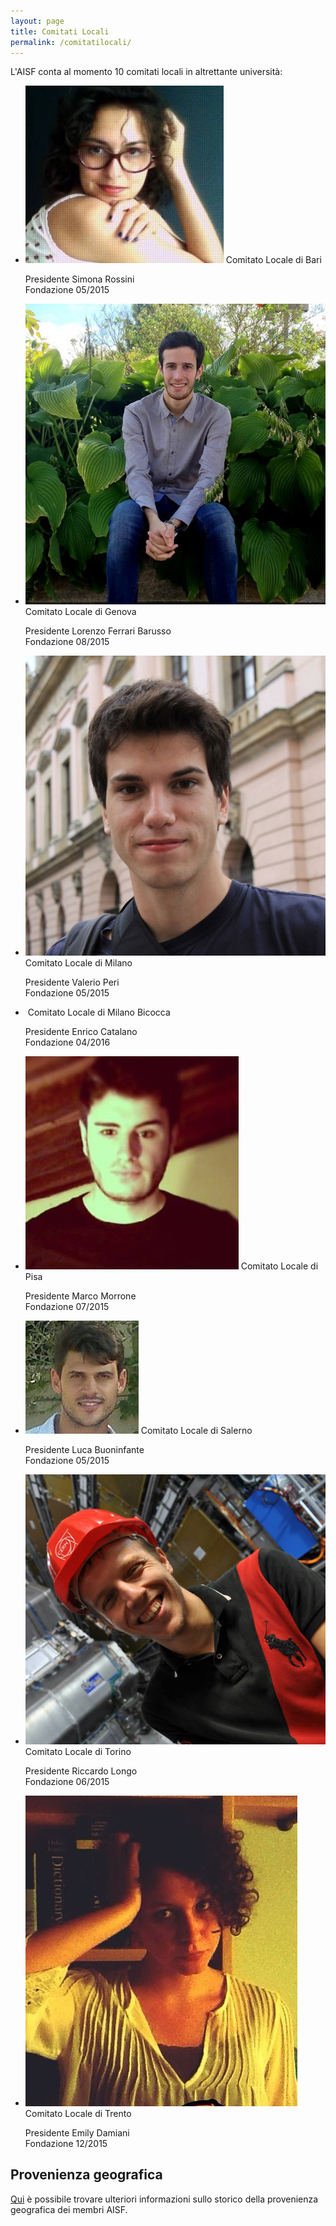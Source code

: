 ```yaml
---
layout: page
title: Comitati Locali
permalink: /comitatilocali/
---
```


L'AISF conta al momento 10 comitati locali in altrettante università:

<ul class="collection">
  <li class="collection-item avatar">
    <img src="/img/presidenti/bari_simona-rossini.jpg" alt="" class="circle">
    <span class="title">Comitato Locale di Bari</span>
    <p>Presidente Simona Rossini <br>
      Fondazione 05/2015
    </p>
    <a href="mailto:bari@ai-sf.it"><i class="fa fa-envelope "></i></a>
    <a><i class="fa fa-twitter" aria-hidden="true"></i></a>
    <a><i class="fa fa-facebook-square" aria-hidden="true"></i></a>
  </li>
  <li class="collection-item avatar">
    <img src="/img/presidenti/genova_lorenzo-ferrari-barusso.jpg" alt="" class="circle">
    <span class="title">Comitato Locale di Genova</span>
    <p>Presidente Lorenzo Ferrari Barusso <br>
      Fondazione 08/2015
    </p>
    <a href="mailto:genova@ai-sf.it"><i class="fa fa-envelope "></i></a>
    <a><i class="fa fa-twitter" aria-hidden="true"></i></a>
    <a><i class="fa fa-facebook-square" aria-hidden="true"></i></a>
  </li>
  <li class="collection-item avatar">
    <img src="/img/presidenti/milano_valerio-peri.jpg" alt="" class="circle">
    <span class="title">Comitato Locale di Milano</span>
    <p>Presidente Valerio Peri <br>
      Fondazione 05/2015
    </p>
    <a href="mailto:milano@ai-sf.it"><i class="fa fa-envelope"></i></a>
    <a><i class="fa fa-twitter" aria-hidden="true"></i></a>
    <a><i class="fa fa-facebook-square" aria-hidden="true"></i></a>
  </li>
  <li class="collection-item avatar">
    <img src="/img/presidenti/milanobicocca_enrico-catalano.jpg" alt="" class="circle">
    <span class="title">Comitato Locale di Milano Bicocca</span>
    <p>Presidente Enrico Catalano <br>
      Fondazione 04/2016
    </p>
    <a href="mailto:milano.bicocca@ai-sf.it"><i class="fa fa-envelope "></i></a>
    <a><i class="fa fa-twitter" aria-hidden="true"></i></a>
    <a><i class="fa fa-facebook-square" aria-hidden="true"></i></a>
  </li>
  <li class="collection-item avatar">
    <img src="/img/presidenti/pisa_marco-morrone.jpg" alt="" class="circle">
    <span class="title">Comitato Locale di Pisa</span>
    <p>Presidente Marco Morrone <br>
      Fondazione 07/2015
    </p>
    <a href="mailto:pisa@ai-sf.it"><i class="fa fa-envelope "></i></a>
    <a><i class="fa fa-twitter" aria-hidden="true"></i></a>
    <a><i class="fa fa-facebook-square" aria-hidden="true"></i></a>
  </li>
  <li class="collection-item avatar">
    <img src="/img/presidenti/salerno_luca-buoninfante.jpg" alt="" class="circle">
    <span class="title">Comitato Locale di Salerno</span>
    <p>Presidente Luca Buoninfante <br>
      Fondazione 05/2015
    </p>
    <a href="mailto:salerno@ai-sf.it"><i class="fa fa-envelope "></i></a>
    <a><i class="fa fa-twitter" aria-hidden="true"></i></a>
    <a><i class="fa fa-facebook-square" aria-hidden="true"></i></a>
  </li>
  <li class="collection-item avatar">
    <img src="/img/presidenti/torino_riccardo-longo.jpg" alt="" class="circle">
    <span class="title">Comitato Locale di Torino</span>
    <p>Presidente Riccardo Longo <br>
      Fondazione 06/2015
    </p>
    <a href="mailto:torino@ai-sf.it"><i class="fa fa-envelope "></i></a>
    <a><i class="fa fa-twitter" aria-hidden="true"></i></a>
    <a><i class="fa fa-facebook-square" aria-hidden="true"></i></a>
  </li>
  <li class="collection-item avatar">
    <img src="/img/presidenti/trento_emily-damiani.jpg" alt="" class="circle">
    <span class="title">Comitato Locale di Trento</span>
    <p>Presidente Emily Damiani <br>
      Fondazione 12/2015
    </p>
    <a href="mailto:trento@ai-sf.it"><i class="fa fa-envelope "></i></a>
    <a><i class="fa fa-twitter" aria-hidden="true"></i></a>
    <a><i class="fa fa-facebook-square" aria-hidden="true"></i></a>
  </li>
</ul>

## Provenienza geografica

<a href="/geo/">Qui</a> è possibile trovare ulteriori informazioni sullo storico della provenienza geografica dei membri AISF.
